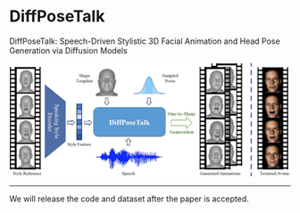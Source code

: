 # DiffPoseTalk

DiffPoseTalk: Speech-Driven Stylistic 3D Facial Animation and Head Pose Generation via Diffusion Models

![teaser](./assets/teaser.jpg)

---

We will release the code and dataset after the paper is accepted.
